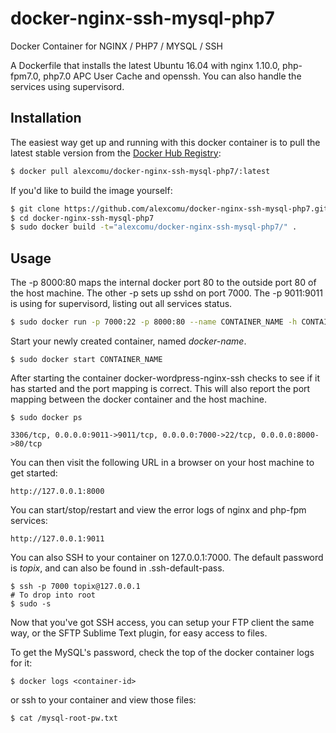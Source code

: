 # docker-nginx-ssh-mysql-php7
Docker Container for NGINX / PHP7 / MYSQL / SSH

A Dockerfile that installs the latest Ubuntu 16.04 with nginx 1.10.0, php-fpm7.0, php7.0 APC User Cache and openssh. You can also handle the services using supervisord.

## Installation

The easiest way get up and running with this docker container is to pull the latest stable version from the [Docker Hub Registry](https://hub.docker.com/r/alexcomu/docker-nginx-ssh-mysql-php7/):

```bash
$ docker pull alexcomu/docker-nginx-ssh-mysql-php7/:latest
```

If you'd like to build the image yourself:

```bash
$ git clone https://github.com/alexcomu/docker-nginx-ssh-mysql-php7.git
$ cd docker-nginx-ssh-mysql-php7
$ sudo docker build -t="alexcomu/docker-nginx-ssh-mysql-php7/" .
```

## Usage

The -p 8000:80 maps the internal docker port 80 to the outside port 80 of the host machine. The other -p sets up sshd on port 7000.
The -p 9011:9011 is using for supervisord, listing out all services status.
```bash
$ sudo docker run -p 7000:22 -p 8000:80 --name CONTAINER_NAME -h CONTAINER_NAME -d alexcomu/docker-nginx-ssh-mysql-php7:latest
```

Start your newly created container, named *docker-name*.

```
$ sudo docker start CONTAINER_NAME
```

After starting the container docker-wordpress-nginx-ssh checks to see if it has started and the port mapping is correct.  This will also report the port mapping between the docker container and the host machine.

```
$ sudo docker ps

3306/tcp, 0.0.0.0:9011->9011/tcp, 0.0.0.0:7000->22/tcp, 0.0.0.0:8000->80/tcp
```

You can then visit the following URL in a browser on your host machine to get started:

```
http://127.0.0.1:8000
```

You can start/stop/restart and view the error logs of nginx and php-fpm services:
```
http://127.0.0.1:9011
```

You can also SSH to your container on 127.0.0.1:7000. The default password is *topix*, and can also be found in .ssh-default-pass.

```
$ ssh -p 7000 topix@127.0.0.1
# To drop into root
$ sudo -s
```

Now that you've got SSH access, you can setup your FTP client the same way, or the SFTP Sublime Text plugin, for easy access to files.

To get the MySQL's password, check the top of the docker container logs for it:

```
$ docker logs <container-id>
```
or ssh to your container and view those files:
```
$ cat /mysql-root-pw.txt
```
